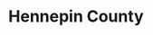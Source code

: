 ---
title: "Hennepin County"
hashtag: "hennepin-county"
subdivision-of:
  - Minnesota
tags:
  - County
  - Minnesota
---